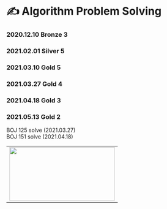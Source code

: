 # ✍ Algorithm Problem Solving
### 2020.12.10 Bronze 3
### 2021.02.01 Silver 5
### 2021.03.10 Gold 5
### 2021.03.27 Gold 4
### 2021.04.18 Gold 3
### 2021.05.13 Gold 2

BOJ 125 solve (2021.03.27)<br>
BOJ 151 solve (2021.04.18)

<table>
  <tr>
    <td>
       <a href="https://solved.ac/rlatngur10"><img height="140px" width="275px" src="http://mazassumnida.wtf/api/v2/generate_badge?boj=rlatngur10" /></a>
    </td>
 </tr>
</table>
